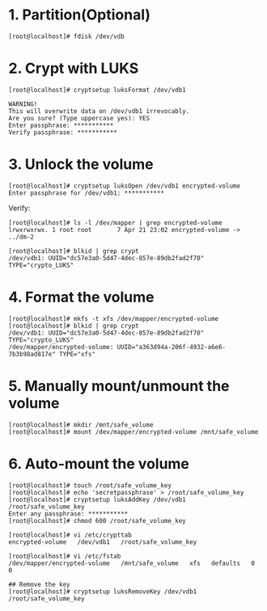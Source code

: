 # 1. Partition(Optional)

    [root@localhost]# fdisk /dev/vdb

# 2. Crypt with LUKS 

    [root@localhost]# cryptsetup luksFormat /dev/vdb1

    WARNING!
    This will overwrite data on /dev/vdb1 irrevocably.
    Are you sure? (Type uppercase yes): YES
    Enter passphrase: ***********
    Verify passphrase: ***********

# 3. Unlock the volume

    [root@localhost]# cryptsetup luksOpen /dev/vdb1 encrypted-volume
    Enter passphrase for /dev/vdb1: *********** 

Verify:

    [root@localhost]# ls -l /dev/mapper | grep encrypted-volume
    lrwxrwxrwx. 1 root root       7 Apr 21 23:02 encrypted-volume -> ../dm-2

    [root@localhost]# blkid | grep crypt
    /dev/vdb1: UUID="dc57e3a0-5d47-4dec-857e-89db2fad2f70" TYPE="crypto_LUKS"

# 4. Format the volume

    [root@localhost]# mkfs -t xfs /dev/mapper/encrypted-volume
    [root@localhost]# blkid | grep crypt
    /dev/vdb1: UUID="dc57e3a0-5d47-4dec-857e-89db2fad2f70" TYPE="crypto_LUKS" 
    /dev/mapper/encrypted-volume: UUID="a363d94a-206f-4932-a6e6-7b3b98ad817e" TYPE="xfs"

# 5. Manually mount/unmount the volume

    [root@localhost]# mkdir /mnt/safe_volume
    [root@localhost]# mount /dev/mapper/encrypted-volume /mnt/safe_volume


# 6. Auto-mount the volume

    [root@localhost]# touch /root/safe_volume_key
    [root@localhost]# echo 'secretpassphrase' > /root/safe_volume_key
    [root@localhost]# cryptsetup luksAddKey /dev/vdb1 /root/safe_volume_key
    Enter any passphrase: ***********
    [root@localhost]# chmod 600 /root/safe_volume_key 

    [root@localhost]# vi /etc/crypttab
    encrypted-volume   /dev/vdb1   /root/safe_volume_key

    [root@localhost]# vi /etc/fstab
    /dev/mapper/encrypted-volume   /mnt/safe_volume   xfs   defaults   0   0 

    ## Remove the key
    [root@localhost]# cryptsetup luksRemoveKey /dev/vdb1 /root/safe_volume_key